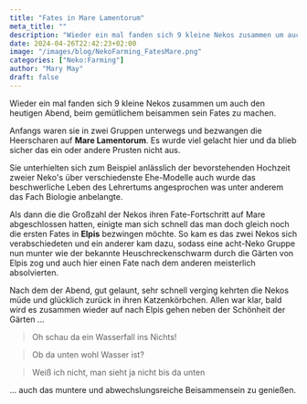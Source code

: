 ```yaml
---
title: "Fates in Mare Lamentorum"
meta_title: ""
description: "Wieder ein mal fanden sich 9 kleine Nekos zusammen um auch den heutigen Abend, beim gemütlichem beisammen sein Fates zu machen."
date: 2024-04-26T22:42:23+02:00
image: "/images/blog/NekoFarming_FatesMare.png"
categories: ["Neko:Farming"]
author: "Mary May"
draft: false
---
```


Wieder ein mal fanden sich 9 kleine Nekos zusammen um auch den heutigen Abend, beim gemütlichem beisammen sein Fates zu machen.

Anfangs waren sie in zwei Gruppen unterwegs und bezwangen die Heerscharen auf **Mare Lamentorum**. Es wurde viel gelacht hier und da blieb sicher das ein oder andere Prusten nicht aus. 

Sie unterhielten sich zum Beispiel anlässlich der bevorstehenden Hochzeit zweier Neko's über verschiedenste Ehe-Modelle auch wurde das beschwerliche Leben des Lehrertums angesprochen was unter anderem das Fach Biologie anbelangte.

Als dann die die Großzahl der Nekos ihren Fate-Fortschritt auf Mare abgeschlossen hatten, einigte man sich schnell das man doch gleich noch die ersten Fates in **Elpis** bezwingen möchte. So kam es das zwei Nekos sich verabschiedeten und ein anderer kam dazu, sodass eine acht-Neko Gruppe nun munter wie der bekannte Heuschreckenschwarm durch die Gärten von Elpis zog und auch hier einen Fate nach dem anderen meisterlich absolvierten.

Nach dem der Abend, gut gelaunt, sehr schnell verging kehrten die Nekos müde und glücklich zurück in ihren Katzenkörbchen. Allen war klar, bald wird es zusammen wieder auf nach Elpis gehen neben der Schönheit der Gärten ...

> Oh schau da ein Wasserfall ins Nichts!

> Ob da unten wohl Wasser ist? 

> Weiß ich nicht, man sieht ja nicht bis da unten

... auch das muntere und abwechslungsreiche Beisammensein zu genießen.